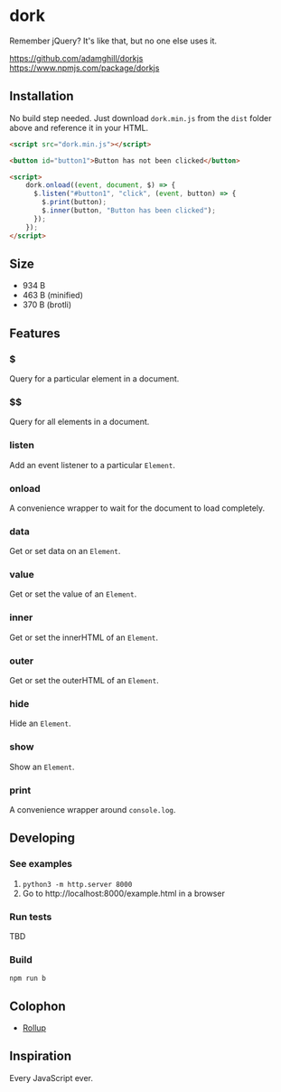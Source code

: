 # dork

Remember jQuery? It's like that, but no one else uses it.

https://github.com/adamghill/dorkjs
https://www.npmjs.com/package/dorkjs

## Installation

No build step needed. Just download `dork.min.js` from the `dist` folder above and reference it in your HTML.

```html
<script src="dork.min.js"></script>

<button id="button1">Button has not been clicked</button>

<script>
    dork.onload((event, document, $) => {
      $.listen("#button1", "click", (event, button) => {
        $.print(button);
        $.inner(button, "Button has been clicked");
      });
    });
</script>
```

## Size

- 934 B
- 463 B (minified)
- 370 B (brotli)

## Features

### $

Query for a particular element in a document.

### $$

Query for all elements in a document.

### listen

Add an event listener to a particular `Element`.

### onload

A convenience wrapper to wait for the document to load completely.

### data

Get or set data on an `Element`.

### value

Get or set the value of an `Element`.

### inner

Get or set the innerHTML of an `Element`.

### outer

Get or set the outerHTML of an `Element`.

### hide

Hide an `Element`.

### show

Show an `Element`.

### print

A convenience wrapper around `console.log`.

## Developing

### See examples

1. `python3 -m http.server 8000`
2. Go to http://localhost:8000/example.html in a browser

### Run tests

TBD

### Build

`npm run b`

## Colophon

- [Rollup](https://rollupjs.org)

## Inspiration

Every JavaScript ever.
